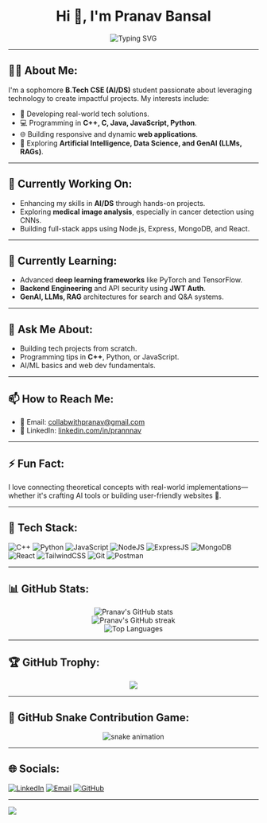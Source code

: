 <h1 align="center">Hi 👋, I'm Pranav Bansal</h1>

<p align="center">
  <img src="https://readme-typing-svg.demolab.com?font=Fira+Code&duration=3000&pause=1000&color=0C76E8&center=true&vCenter=true&multiline=true&width=1000&height=100&lines=AI+%7C+DS+%7C+Web+Dev+Enthusiast;+Full-stack+Learner+%7C+C%2B%2B+%7C+Python+%7C+JavaScript;GenAI%2C+LLM%2C+RAGs+Explorer+%7C+Tech+Project+Builder" alt="Typing SVG" />
</p>

---

## 👨‍💻 About Me:

I'm a sophomore **B.Tech CSE (AI/DS)** student passionate about leveraging technology to create impactful projects. My interests include:

- 🔧 Developing real-world tech solutions.
- 💻 Programming in **C++, C, Java, JavaScript, Python**.
- 🌐 Building responsive and dynamic **web applications**.
- 🤖 Exploring **Artificial Intelligence, Data Science, and GenAI (LLMs, RAGs)**.

---

## 🔭 Currently Working On:
- Enhancing my skills in **AI/DS** through hands-on projects.
- Exploring **medical image analysis**, especially in cancer detection using CNNs.
- Building full-stack apps using Node.js, Express, MongoDB, and React.

---

## 🌱 Currently Learning:
- Advanced **deep learning frameworks** like PyTorch and TensorFlow.
- **Backend Engineering** and API security using **JWT Auth**.
- **GenAI, LLMs, RAG** architectures for search and Q&A systems.

---

## 💬 Ask Me About:
- Building tech projects from scratch.
- Programming tips in **C++**, Python, or JavaScript.
- AI/ML basics and web dev fundamentals.

---

## 📫 How to Reach Me:
- 📧 Email: [collabwithpranav@gmail.com](mailto:collabwithpranav@gmail.com)
- 🔗 LinkedIn: [linkedin.com/in/prannnav](https://www.linkedin.com/in/prannnav)

---

## ⚡ Fun Fact:
I love connecting theoretical concepts with real-world implementations—whether it's crafting AI tools or building user-friendly websites 🚀.

---

## 🧰 Tech Stack:
![C++](https://img.shields.io/badge/C++-00599C?style=for-the-badge&logo=c%2B%2B&logoColor=white)
![Python](https://img.shields.io/badge/Python-3670A0?style=for-the-badge&logo=python&logoColor=ffdd54)
![JavaScript](https://img.shields.io/badge/JavaScript-F7DF1E?style=for-the-badge&logo=javascript&logoColor=black)
![NodeJS](https://img.shields.io/badge/Node.js-339933?style=for-the-badge&logo=nodedotjs&logoColor=white)
![ExpressJS](https://img.shields.io/badge/Express.js-404D59?style=for-the-badge)
![MongoDB](https://img.shields.io/badge/MongoDB-4EA94B?style=for-the-badge&logo=mongodb&logoColor=white)
![React](https://img.shields.io/badge/React-20232A?style=for-the-badge&logo=react&logoColor=61DAFB)
![TailwindCSS](https://img.shields.io/badge/TailwindCSS-38B2AC?style=for-the-badge&logo=tailwind-css&logoColor=white)
![Git](https://img.shields.io/badge/Git-F05032?style=for-the-badge&logo=git&logoColor=white)
![Postman](https://img.shields.io/badge/Postman-FF6C37?style=for-the-badge&logo=postman&logoColor=white)

---

## 📊 GitHub Stats:

<p align="center">
  <img src="https://github-readme-stats.vercel.app/api?username=Prannav-Bansal&show_icons=true&theme=tokyonight" alt="Pranav's GitHub stats" />
  <br />
  <img src="https://github-readme-streak-stats.herokuapp.com?user=Prannav-Bansal&theme=tokyonight" alt="Pranav's GitHub streak" />
  <br />
  <img src="https://github-readme-stats.vercel.app/api/top-langs/?username=Prannav-Bansal&layout=compact&theme=tokyonight" alt="Top Languages" />
</p>

---

## 🏆 GitHub Trophy:
<p align="center">
  <img src="https://github-profile-trophy.vercel.app/?username=Prannav-Bansal&theme=tokyonight&no-bg=true" />
</p>

---

## 🐍 GitHub Snake Contribution Game:
<p align="center">
  <img src="https://raw.githubusercontent.com/Prannav-Bansal/Prannav-Bansal/output/github-contribution-grid-snake.svg" alt="snake animation" />
</p>

---

## 🌐 Socials:
[![LinkedIn](https://img.shields.io/badge/LinkedIn-%230077B5.svg?style=for-the-badge&logo=linkedin&logoColor=white)](https://www.linkedin.com/in/prannnav/)
[![Email](https://img.shields.io/badge/Email-D14836?style=for-the-badge&logo=gmail&logoColor=white)](mailto:collabwithpranav@gmail.com)
[![GitHub](https://img.shields.io/badge/GitHub-000000?style=for-the-badge&logo=github&logoColor=white)](https://github.com/Prannav-Bansal)

---

[![](https://visitcount.itsvg.in/api?id=Prannav-Bansal&label=Profile%20Views&color=0&icon=0)](https://visitcount.itsvg.in)
